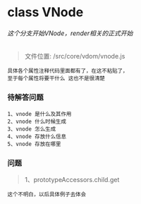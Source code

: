 # class VNode
###### 这个分支开始VNode，render相关的正式开始

>文件位置: /src/core/vdom/vnode.js
 
    具体各个属性注释代码里面都有了，在这不粘贴了，
    至于每个属性将要干什么 这也不是很清楚

### 待解答问题

    1、vnode 是什么及其作用
    2、vnode 什么时候生成
    3、vnode 怎么生成
    4、vnode 存放什么信息
    5、vnode 存放在哪里

### 问题
>1、prototypeAccessors.child.get

    这个不明白，以后具体例子去体会
